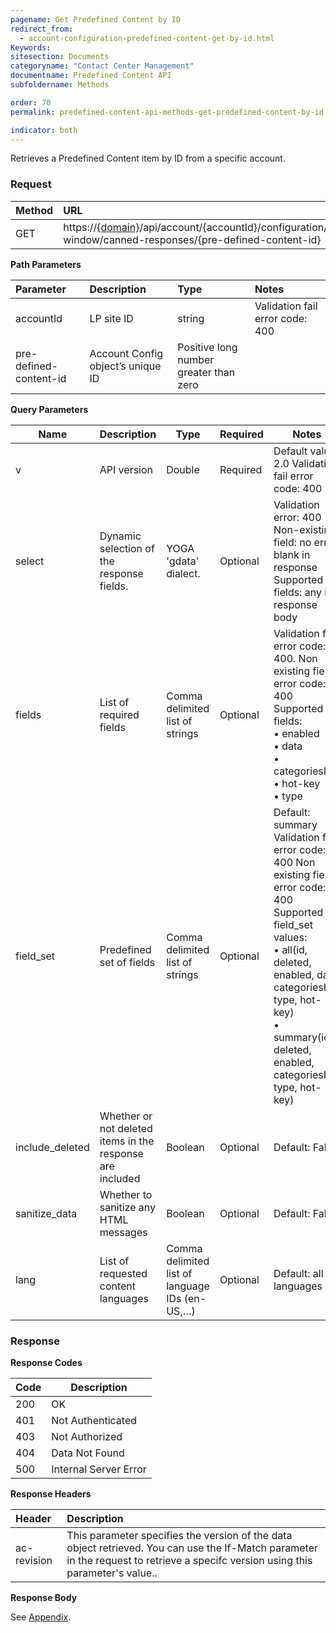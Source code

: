 ```yaml
---
pagename: Get Predefined Content by ID
redirect_from:
  - account-configuration-predefined-content-get-by-id.html
Keywords:
sitesection: Documents
categoryname: "Contact Center Management"
documentname: Predefined Content API
subfoldername: Methods

order: 70
permalink: predefined-content-api-methods-get-predefined-content-by-id.html

indicator: both
---
```


Retrieves a Predefined Content item by ID from a specific account.

### Request

 |Method|  URL|
 |:--------|  :---------|
 |GET|  https://[{domain}](/agent-domain-domain-api.html)/api/account/{accountId}/configuration/engagement-window/canned-responses/{pre-defined-content-id} |

**Path Parameters**

 |Parameter|  Description|  Type| Notes|
 |:-----------|  :------------|  :---------------|  :---|
 |accountId|  LP site ID|  string |  Validation fail error code: 400 |
 |pre-defined-content-id|  Account Config object’s unique ID|  Positive long number greater than zero  |

**Query Parameters**

| Name            | Description                                               | Type                                           | Required | Notes                                                                                                                                                                                                                                           |
|-----------------|-----------------------------------------------------------|------------------------------------------------|----------|-------------------------------------------------------------------------------------------------------------------------------------------------------------------------------------------------------------------------------------------------|
| v               | API version                                               | Double                                         | Required | Default value: 2.0 Validation fail error code: 400                                                                                                                                                                                              |
| select          | Dynamic selection of the response fields.                 | YOGA 'gdata' dialect.                          | Optional | Validation error: 400 Non-existing field: no error, blank in response Supported fields: any in response body                                                                                                                                    |
| fields          | List of required fields                                   | Comma delimited list of strings                | Optional | Validation fail error code: 400. Non existing field error code: 400 Supported fields:<br> • enabled<br> • data<br> • categoriesIds <br>• hot-key<br> • type                                                                                                    |
| field_set       | Predefined set of fields                                  | Comma delimited list of strings                | Optional | Default: summary Validation fail error code: 400 Non existing field error code: 400 Supported field_set values: <br>• all(id, deleted, enabled, data, categoriesIds, type, hot-key) <br>• summary(id, deleted, enabled, categoriesIds, type, hot-key) |
| include_deleted | Whether or not deleted items in the response are included | Boolean                                        | Optional | Default: False                                                                                                                                                                                                                                  |
| sanitize_data   | Whether to sanitize any HTML messages                     | Boolean                                        | Optional | Default: False                                                                                                                                                                                                                                  |
| lang            | List of requested content languages                       | Comma delimited list of language IDs (en-US,…) | Optional | Default: all languages                                                                                                                                                                                                                          |

### Response

**Response Codes**

| Code   | Description           |
|--------|-----------------------|
| 200    | OK                    |
| 401    | Not Authenticated     |
| 403    | Not Authorized        |
| 404    | Data Not Found        |
| 500    | Internal Server Error |

**Response Headers**

 |Header | Description |
 |:------- |  :----- |
 |ac-revision | This parameter specifies the version of the data object retrieved. You can use the If-Match parameter in the request to retrieve a specifc version using this parameter's value..  |

**Response Body**

See [Appendix](account-configuration-predefined-content-appendix.html).
